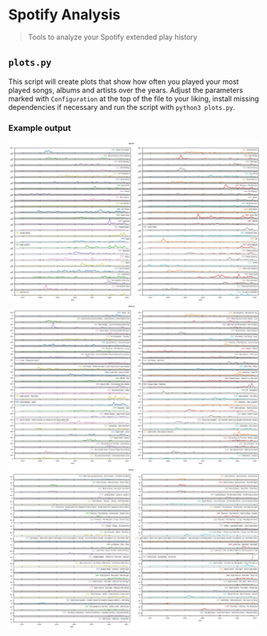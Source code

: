 # Spotify Analysis

> Tools to analyze your Spotify extended play history

## `plots.py`

This script will create plots that show how often you played your most played songs, albums and artists over the years. Adjust the parameters marked with `Configuration` at the top of the file to your liking, install missing dependencies if necessary and run the script with `python3 plots.py`.

### Example output

![](assets/artists.png)
![](assets/albums.png)
![](assets/songs.png)